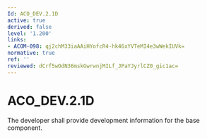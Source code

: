 ```yaml
---
Id: ACO_DEV.2.1D
active: true
derived: false
level: '1.200'
links:
- ACOM-098: qj2chM33iaAAiHYofcR4-hk46xYVTeMI4e3wWekIUVk=
normative: true
ref: ''
reviewed: dCrf5wOdN36mskGwrwnjMILf_JPaYJyrlCZ0_gic1ac=
---
```


# ACO_DEV.2.1D

The developer shall provide development information for the base component.